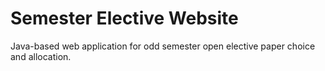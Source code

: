 # Semester Elective Website
Java-based web application for odd semester open elective paper choice and allocation.
